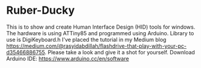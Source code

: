 # Ruber-Ducky
This is to show and create Human Interface Design (HID) tools for windows. The hardware is using ATTiny85 and programmed using Arduino. Library to use is DigiKeyboard.h
I've placed the tutorial in my Medium blog https://medium.com/@rasyidabdillah/flashdrive-that-play-with-your-pc-d35466886755. Please take a look and give it a shot for yourself. Download Arduino IDE: https://www.arduino.cc/en/software
